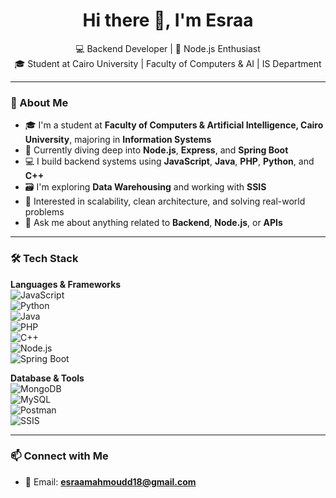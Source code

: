 <h1 align="center">Hi there 👋, I'm Esraa</h1>

<p align="center">
  💻 Backend Developer | 🚀 Node.js Enthusiast <br>
  🎓 Student at Cairo University | Faculty of Computers & AI | IS Department
</p>

---

### 🔧 About Me

- 🎓 I'm a student at **Faculty of Computers & Artificial Intelligence, Cairo University**, majoring in **Information Systems**
- 🌱 Currently diving deep into **Node.js**, **Express**, and **Spring Boot**
- 💻 I build backend systems using **JavaScript**, **Java**, **PHP**, **Python**, and **C++**
- 🗃️ I'm exploring **Data Warehousing** and working with **SSIS**
- 🧠 Interested in scalability, clean architecture, and solving real-world problems
- 💬 Ask me about anything related to **Backend**, **Node.js**, or **APIs**

---

### 🛠️ Tech Stack

**Languages & Frameworks**  
![JavaScript](https://img.shields.io/badge/-JavaScript-F7DF1E?style=flat-square&logo=javascript&logoColor=black)  
![Python](https://img.shields.io/badge/-Python-3776AB?style=flat-square&logo=python&logoColor=white)  
![Java](https://img.shields.io/badge/-Java-007396?style=flat-square&logo=java&logoColor=white)  
![PHP](https://img.shields.io/badge/-PHP-777BB4?style=flat-square&logo=php&logoColor=white)  
![C++](https://img.shields.io/badge/-C++-00599C?style=flat-square&logo=cplusplus&logoColor=white)  
![Node.js](https://img.shields.io/badge/-Node.js-339933?style=flat-square&logo=nodedotjs&logoColor=white)  
![Spring Boot](https://img.shields.io/badge/-SpringBoot-6DB33F?style=flat-square&logo=spring-boot&logoColor=white)

**Database & Tools**  
![MongoDB](https://img.shields.io/badge/-MongoDB-47A248?style=flat-square&logo=mongodb&logoColor=white)  
![MySQL](https://img.shields.io/badge/-MySQL-4479A1?style=flat-square&logo=mysql&logoColor=white)  
![Postman](https://img.shields.io/badge/-Postman-FF6C37?style=flat-square&logo=postman&logoColor=white)  
![SSIS](https://img.shields.io/badge/-SSIS-003B57?style=flat-square&logo=microsoft&logoColor=white)

---

### 📫 Connect with Me

- 📧 Email: **esraamahmoudd18@gmail.com**




